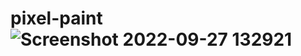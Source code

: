 # pixel-paint![Screenshot 2022-09-27 132921](https://user-images.githubusercontent.com/20505286/192497590-d0ea212f-aef9-4469-8f4b-acccf505339f.png)

